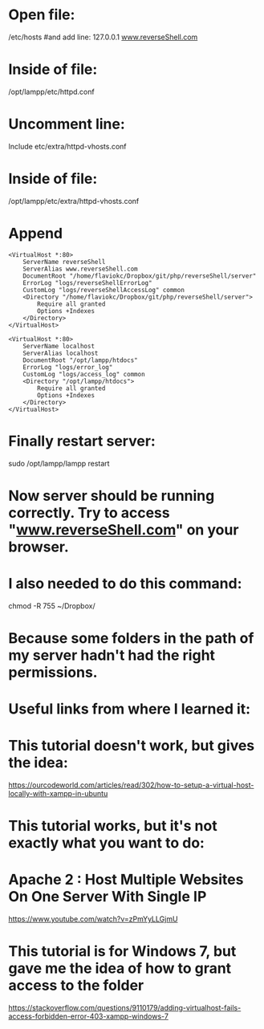 # Open file:
/etc/hosts
#and add line:
127.0.0.1       www.reverseShell.com

# Inside of file:
/opt/lampp/etc/httpd.conf
# Uncomment line:
Include etc/extra/httpd-vhosts.conf

# Inside of file:
/opt/lampp/etc/extra/httpd-vhosts.conf
# Append
```
<VirtualHost *:80>
    ServerName reverseShell
    ServerAlias www.reverseShell.com
    DocumentRoot "/home/flaviokc/Dropbox/git/php/reverseShell/server"
    ErrorLog "logs/reverseShellErrorLog"
    CustomLog "logs/reverseShellAccessLog" common
    <Directory "/home/flaviokc/Dropbox/git/php/reverseShell/server">
        Require all granted    
        Options +Indexes
    </Directory>
</VirtualHost>

<VirtualHost *:80>
    ServerName localhost
    ServerAlias localhost
    DocumentRoot "/opt/lampp/htdocs"
    ErrorLog "logs/error_log"
    CustomLog "logs/access_log" common
    <Directory "/opt/lampp/htdocs">
        Require all granted
        Options +Indexes
    </Directory>
</VirtualHost>

```

# Finally restart server:
sudo /opt/lampp/lampp restart

# Now server should be running correctly. Try to access "www.reverseShell.com" on your browser.

# I also needed to do this command:
chmod -R 755 ~/Dropbox/

# Because some folders in the path of my server hadn't had the right permissions.



# Useful links from where I learned it:
# This tutorial doesn't work, but gives the idea:
https://ourcodeworld.com/articles/read/302/how-to-setup-a-virtual-host-locally-with-xampp-in-ubuntu

# This tutorial works, but it's not exactly what you want to do:
# Apache 2 : Host Multiple Websites On One Server With Single IP
https://www.youtube.com/watch?v=zPmYyLLGjmU

# This tutorial is for Windows 7, but gave me the idea of how to grant access to the folder
https://stackoverflow.com/questions/9110179/adding-virtualhost-fails-access-forbidden-error-403-xampp-windows-7
